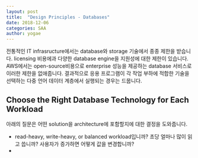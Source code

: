```yaml
---
layout: post
title:  "Design Principles - Databases"
date: 2018-12-06
categories: SAA
author: yogae
---
```


전통적인 IT infrasructure에서는 database와 storage 기술에서 종종 제한을 받습니다. licensing 비용에과 다양한 database engine을 지원성에 대한 제한이 있습니다. AWS에서는 open-source비용으로 enterprise 성능을 제공하는 database 서비스로 이러한 제한을 없애줍니다. 결과적으로 응용 프로그램이 각 작업 부하에 적합한 기술을 선택하는 다중 언어 데이터 계층에서 실행되는 경우는 드뭅니다.

## Choose the Right Database Technology for Each Workload

아래의 질문은 어떤 solution을 architecture에 포함할지에 대한 결정을 도와줍니다.

- read-heavy, write-heavy, or balanced workload입니까? 초당 얼마나 많이 읽고 씁니까? 사용자가 증가하면 어떻게 값을 변경합니까?
- 